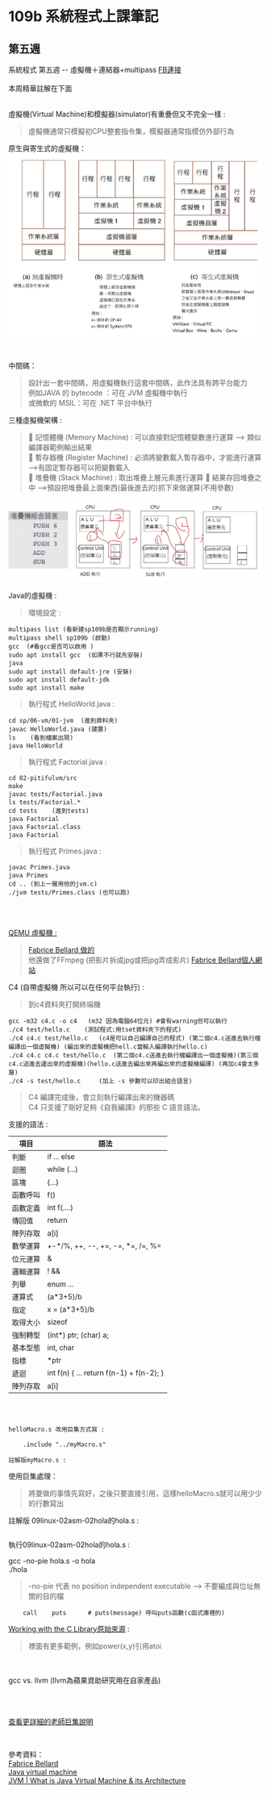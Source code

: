 # 109b 系統程式上課筆記

## 第五週
系統程式 第五週 -- 虛擬機＋連結器+multipass    [FB連接](https://www.facebook.com/ccckmit/videos/10158852743611893/)  
<br>
本周精華註解在下面

<br>虛擬機(Virtual Machine)和模擬器(simulator)有重疊但又不完全一樣 : 
>虛擬機通常只模擬初CPU整套指令集，模擬器通常指模仿外部行為

原生與寄生式的虛擬機：<br>
<img src="./picture/虛擬機分類.jpg">

<br>

中間碼：
>設計出一套中間碼，用虛擬機執行這套中間碼，此作法具有跨平台能力  
>例如JAVA 的 bytecode ：可在 JVM 虛擬機中執行  
>或微軟的 MSIL：可在 .NET 平台中執行




三種虛擬機架構 :   
> 記憶體機 (Memory Machine) : 可以直接對記憶體變數進行運算  --> 類似編譯器範例輸出結果  
> 暫存器機 (Register Machine) : 必須將變數載入暫存器中，才能進行運算 -->有固定暫存器可以把變數載入   
> 堆疊機 (Stack Machine) : 取出堆疊上層元素進行運算  結果存回堆疊之中  -->預設把堆疊最上面東西(最後進去的)抓下來做運算(不用參數)

<img src="./picture/堆疊組合語言.jpg">


Java的虛擬機 : 
>環境設定 :  
```
multipass list (看新建sp109b是否顯示running)   
multipass shell sp109b (啟動)  
gcc  (#看gcc是否可以啟用 )   
sudo apt install gcc  (如果不行就先安裝)  
java  
sudo apt install default-jre (安裝)  
sudo apt install default-jdk  
sudo apt install make 
```
>執行程式 HelloWorld.java :
```
cd sp/06-vm/01-jvm  (進到資料夾)  
javac HelloWorld.java (建置)  
ls    (看到檔案出現)  
java HelloWorld  
```

>執行程式 Factorial.java : 

```
cd 02-pitifulvm/src
make   
javac tests/Factorial.java  
ls tests/Factorial.*  
cd tests    (進到tests)
java Factorial  
java Factorial.class  
java Factorial  
```
>執行程式 Primes.java :
```
javac Primes.java
java Primes
cd .. (到上一層用他的jvm.c)
./jvm tests/Primes.class (也可以跑)
```

<br><br>


[QEMU 虛擬機 :](https://zh.wikipedia.org/zh-tw/QEMU)
>[Fabrice Bellard 做的](https://en.wikipedia.org/wiki/Fabrice_Bellard?fbclid)  
>他還做了FFmpeg (把影片拆成jpg或把jpg弄成影片)
>[Fabrice Bellard個人網站](https://bellard.org/)


C4 (自帶虛擬機 所以可以在任何平台執行) : 
>到c4資料夾打開終端機
```
gcc -m32 c4.c -o c4   (m32 因為電腦64位元) #會有warning但可以執行  
./c4 test/hello.c    (測試程式:用tset資料夾下的程式)  
./c4 c4.c test/hello.c   (c4是可以自己編譯自己的程式) (第二個c4.c送進去執行檔編譯出一個虛擬機) (編出來的虛擬機把hell.c當輸入編譯執行hello.c)  
./c4 c4.c c4.c test/hello.c  (第二個c4.c送進去執行檔編譯出一個虛擬機)(第三個c4.c送進去邊出來的虛擬機)(hello.c送進去編出來再編出來的虛擬機編譯) (再加c4會太多層)  
./c4 -s test/hello.c     (加上 -s 參數可以印出組合語言)

```
>C4 編譯完成後，會立刻執行編譯出來的機器碼  
>C4 只支援了剛好足夠《自我編譯》的那些 C 語言語法。

 支援的語法 : 

項目 | 語法
-----|-------------------
判斷 | if ... else
迴圈 | while (...)
區塊 | {...}
函數呼叫 | f()
函數定義 | int f(....)
傳回值 | return 
陣列存取 | a[i] 
數學運算 | +-*/%, ++, --, +=, -=, *=, /=, %=
位元運算 | &|^~
邏輯運算 |  ! && || 
列舉 | enum ...
運算式 | (a*3+5)/b 
指定 | x = (a*3+5)/b
取得大小 | sizeof
強制轉型 | (int*) ptr; (char) a;
基本型態 | int, char
指標 | *ptr 
遞迴 | int f(n) { ... return f(n-1) + f(n-2); }
陣列存取 | a[i]




<br><br>


```
helloMacro.s 改用巨集方式寫 : 
```
        .include "../myMacro.s"

```
註解版myMacro.s : 
```


使用巨集處理：　
>將要做的事情先寫好，之後只要直接引用，這樣helloMacro.s就可以用少少的行數寫出

註解版 09linux-02asm-02hola的hola.s : 
```

```


執行09linux-02asm-02hola的hola.s :   

gcc -no-pie hola.s -o hola     
./hola



>-no-pie 代表 no position independent executable  --> 不要編成與位址無關的目的檔  


        call    puts      # puts(message) 呼叫puts函數(c函式庫裡的)

[Working with the C Library原始來源](https://cs.lmu.edu/~ray/notes/gasexamples/)  :
>裡面有更多範例，例如power(x,y)引用atoi

<br><br>
gcc vs. llvm (llvm為蘋果資助研究用在自家產品)

<br><br>

[查看更詳細的老師巨集說明](https://www.slideshare.net/ccckmit/6-128033146)
　

<br>



參考資料：  
[Fabrice Bellard](https://en.wikipedia.org/wiki/Fabrice_Bellard?fbclid)  
[Java virtual machine](https://en.wikipedia.org/wiki/Java_virtual_machine)   
[JVM | What is Java Virtual Machine & its Architecture](https://www.guru99.com/java-virtual-machine-jvm.html?fbclid=IwAR13zFGM4DYdVoJXfNXBoQevEhJFX-mBwtWNGpqbFAUg7d7jT36FZgjOoA8)   
